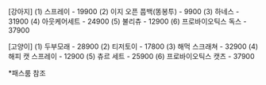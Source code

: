 [강아지]
(1) 스프레이 - 19900
(2) 이지 오픈 풉백(똥봉투) - 9900
(3) 하네스 - 31900
(4) 아웃케어세트 - 24900
(5) 불리츄 - 12900
(6) 프로바이오틱스 독스 - 37900

[고양이]
(1) 두부모래 - 28900
(2) 티저토이 - 17800
(3) 해먹 스크래쳐 - 32900
(4) 해피 캣 스프레이 - 12900
(5) 츄르 세트 - 25900
(6) 프로바이오틱스 캣츠 - 37900

\*패스룸 참조

